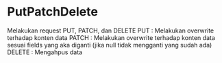 # PutPatchDelete

Melakukan request PUT, PATCH, dan DELETE
PUT : Melakukan overwrite terhadap konten data
PATCH : Melakukan overwrite terhadap konten data sesuai fields yang aka diganti (jika null tidak mengganti yang sudah ada)
DELETE : Mengahpus data
